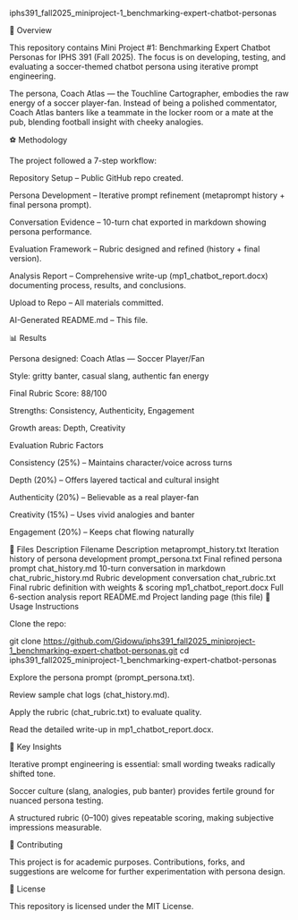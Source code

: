 iphs391_fall2025_miniproject-1_benchmarking-expert-chatbot-personas

📌 Overview

This repository contains Mini Project #1: Benchmarking Expert Chatbot Personas for IPHS 391 (Fall 2025). The focus is on developing, testing, and evaluating a soccer-themed chatbot persona using iterative prompt engineering.

The persona, Coach Atlas — the Touchline Cartographer, embodies the raw energy of a soccer player-fan. Instead of being a polished commentator, Coach Atlas banters like a teammate in the locker room or a mate at the pub, blending football insight with cheeky analogies.

⚽ Methodology

The project followed a 7-step workflow:

Repository Setup – Public GitHub repo created.

Persona Development – Iterative prompt refinement (metaprompt history + final persona prompt).

Conversation Evidence – 10-turn chat exported in markdown showing persona performance.

Evaluation Framework – Rubric designed and refined (history + final version).

Analysis Report – Comprehensive write-up (mp1_chatbot_report.docx) documenting process, results, and conclusions.

Upload to Repo – All materials committed.

AI-Generated README.md – This file.

📊 Results

Persona designed: Coach Atlas — Soccer Player/Fan

Style: gritty banter, casual slang, authentic fan energy

Final Rubric Score: 88/100

Strengths: Consistency, Authenticity, Engagement

Growth areas: Depth, Creativity

Evaluation Rubric Factors

Consistency (25%) – Maintains character/voice across turns

Depth (20%) – Offers layered tactical and cultural insight

Authenticity (20%) – Believable as a real player-fan

Creativity (15%) – Uses vivid analogies and banter

Engagement (20%) – Keeps chat flowing naturally

📂 Files Description
Filename Description
metaprompt_history.txt Iteration history of persona development
prompt_persona.txt Final refined persona prompt
chat_history.md 10-turn conversation in markdown
chat_rubric_history.md Rubric development conversation
chat_rubric.txt Final rubric definition with weights & scoring
mp1_chatbot_report.docx Full 6-section analysis report
README.md Project landing page (this file)
🚀 Usage Instructions

Clone the repo:

git clone https://github.com/Gidowu/iphs391_fall2025_miniproject-1_benchmarking-expert-chatbot-personas.git
cd iphs391_fall2025_miniproject-1_benchmarking-expert-chatbot-personas

Explore the persona prompt (prompt_persona.txt).

Review sample chat logs (chat_history.md).

Apply the rubric (chat_rubric.txt) to evaluate quality.

Read the detailed write-up in mp1_chatbot_report.docx.

📖 Key Insights

Iterative prompt engineering is essential: small wording tweaks radically shifted tone.

Soccer culture (slang, analogies, pub banter) provides fertile ground for nuanced persona testing.

A structured rubric (0–100) gives repeatable scoring, making subjective impressions measurable.

🤝 Contributing

This project is for academic purposes. Contributions, forks, and suggestions are welcome for further experimentation with persona design.

📜 License

This repository is licensed under the MIT License.
